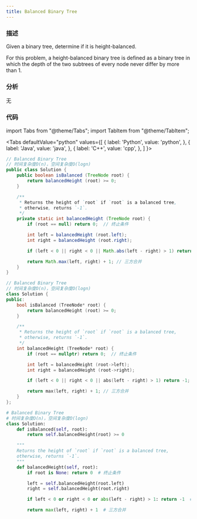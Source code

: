 ```yaml
---
title: Balanced Binary Tree
---
```


### 描述

Given a binary tree, determine if it is height-balanced.

For this problem, a height-balanced binary tree is defined as a binary tree in which the depth of the two subtrees of every node never differ by more than 1.

### 分析

无

### 代码

import Tabs from "@theme/Tabs";
import TabItem from "@theme/TabItem";

<Tabs
defaultValue="python"
values={[
{ label: 'Python', value: 'python', },
{ label: 'Java', value: 'java', },
{ label: 'C++', value: 'cpp', },
]
}>
<TabItem value="java">

```java
// Balanced Binary Tree
// 时间复杂度O(n)，空间复杂度O(logn)
public class Solution {
    public boolean isBalanced (TreeNode root) {
        return balancedHeight (root) >= 0;
    }

    /**
     * Returns the height of `root` if `root` is a balanced tree,
     * otherwise, returns `-1`.
     */
    private static int balancedHeight (TreeNode root) {
        if (root == null) return 0;  // 终止条件

        int left = balancedHeight (root.left);
        int right = balancedHeight (root.right);

        if (left < 0 || right < 0 || Math.abs(left - right) > 1) return -1;  // 剪枝

        return Math.max(left, right) + 1; // 三方合并
    }
}
```

</TabItem>
<TabItem value="cpp">

```cpp
// Balanced Binary Tree
// 时间复杂度O(n)，空间复杂度O(logn)
class Solution {
public:
    bool isBalanced (TreeNode* root) {
        return balancedHeight (root) >= 0;
    }

    /**
     * Returns the height of `root` if `root` is a balanced tree,
     * otherwise, returns `-1`.
     */
    int balancedHeight (TreeNode* root) {
        if (root == nullptr) return 0;  // 终止条件

        int left = balancedHeight (root->left);
        int right = balancedHeight (root->right);

        if (left < 0 || right < 0 || abs(left - right) > 1) return -1;  // 剪枝

        return max(left, right) + 1; // 三方合并
    }
};
```

</TabItem>

<TabItem value="python">

```python
# Balanced Binary Tree
# 时间复杂度O(n)，空间复杂度O(logn)
class Solution:
    def isBalanced(self, root):
        return self.balancedHeight(root) >= 0

    """
    Returns the height of `root` if `root` is a balanced tree,
    otherwise, returns `-1`.
    """
    def balancedHeight(self, root):
        if root is None: return 0  # 终止条件

        left = self.balancedHeight(root.left)
        right = self.balancedHeight(root.right)

        if left < 0 or right < 0 or abs(left - right) > 1: return -1  # 剪枝

        return max(left, right) + 1  # 三方合并
```

</TabItem>
</Tabs>
